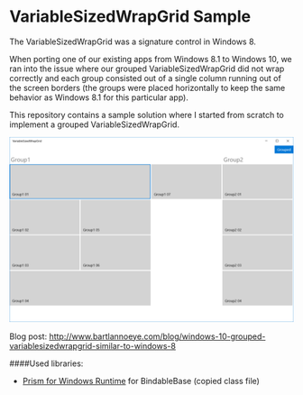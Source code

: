 # VariableSizedWrapGrid Sample

The VariableSizedWrapGrid was a signature control in Windows 8.

When porting one of our existing apps from Windows 8.1 to Windows 10, we ran into the issue where our grouped VariableSizedWrapGrid did not wrap correctly and each group consisted out of a single column running out of the screen borders (the groups were placed horizontally to keep the same behavior as Windows 8.1 for this particular app). 

This repository contains a sample solution where I started from scratch to implement a grouped VariableSizedWrapGrid.

[![VariableSizedWrapGrid][1]][1] 

Blog post: http://www.bartlannoeye.com/blog/windows-10-grouped-variablesizedwrapgrid-similar-to-windows-8

####Used libraries:

 * [Prism for Windows Runtime](https://prismwindowsruntime.codeplex.com/) for BindableBase (copied class file)

 [1]: Screen01.png